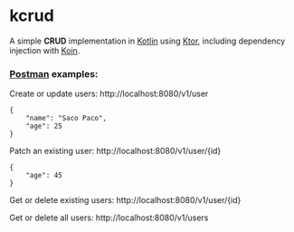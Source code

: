 # kcrud
A simple **CRUD** implementation in [Kotlin](https://kotlinlang.org/) using [Ktor](https://ktor.io/), including dependency injection with [Koin](https://insert-koin.io/).


### [Postman](https://www.postman.com/) examples:

Create or update users: http://localhost:8080/v1/user

```
{
    "name": "Saco Paco",
    "age": 25
}
```
Patch an existing user: http://localhost:8080/v1/user/{id}

```
{
    "age": 45
}
```

Get or delete existing users: http://localhost:8080/v1/user/{id}

Get or delete all users: http://localhost:8080/v1/users
